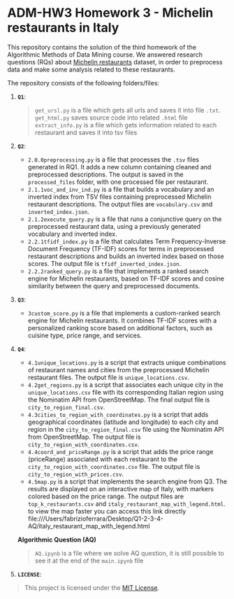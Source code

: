 # ADM-HW3 Homework 3 - Michelin restaurants in Italy
This repository contains the solution of the third homework of the Algorithmic Methods of Data Mining course.
We answered research questions (RQs) about [Michelin restaurants](https://guide.michelin.com/en/it/restaurants) dataset, in order to preprocess data and make some analysis related to these restaurants.



The repository consists of the following folders/files:
1. __`Q1`__:
    > `get_ursl.py` is a file which gets all urls and saves it into file `.txt`.<br>
    > `get_html.py` saves source code into related `.html` file<br>
    > `extract_info.py` is a file which gets information related to each restaurant and saves it into tsv files
2. __`Q2`__:
    - `2.0.0preprocessing.py` is a file that processes the `.tsv` files generated in RQ1. It adds a new column containing cleaned and preprocessed descriptions. The output is             saved in the `processed_files` folder, with one processed file per restaurant.
    - `2.1.1voc_and_inv_ind.py` is a file that builds a vocabulary and an inverted index from TSV files containing preprocessed Michelin restaurant descriptions. The output files         are `vocabulary.csv` and `inverted_index.json`.
    - `2.1.2execute_query.py` is a file that runs a conjunctive query on the preprocessed restaurant data, using a previously generated vocabulary and inverted index.
    - `2.2.1tfidf_index.py` is a file that calculates Term Frequency-Inverse Document Frequency (TF-IDF) scores for terms in preprocessed restaurant descriptions and builds an             inverted index based on those scores. The output file is `tfidf_inverted_index.json`.
    - `2.2.2ranked_query.py` is a file that implements a ranked search engine for Michelin restaurants, based on TF-IDF scores and cosine similarity between the query and                 preprocessed documents.
2. __`Q3`__:  
    - `3custom_score.py` is a file that implements a custom-ranked search engine for Michelin restaurants. It combines TF-IDF scores with a personalized ranking score based on             additional factors, such as cuisine type, price range, and services.
  
2. __`Q4`__:
    - `4.1unique_locations.py` is a script that extracts unique combinations of restaurant names and cities from the preprocessed Michelin restaurant files. The output file is             `unique_locations.csv`.
    - `4.2get_regions.py` is a script that associates each unique city in the `unique_locations.csv` file with its corresponding Italian region using the Nominatim API from                 OpenStreetMap. The final output file is `city_to_region_final.csv`.
    - `4.3cities_to_region_with_coordinates.py` is a script that adds geographical coordinates (latitude and longitude) to each city and region in the `city_to_region_final.csv`         file using the Nominatim API from OpenStreetMap. The output file is `city_to_region_with_coordinates.csv`.
    - `4.4coord_and_priceRange.py` is a script that adds the price range (priceRange) associated with each restaurant to the `city_to_region_with_coordinates.csv` file. The output         file is `city_to_region_with_prices.csv`.
    - `4.5map.py` is a script that implements the search engine from Q3. The results are displayed on an interactive map of Italy, with markers colored based on the price range.         The output files are `top_k_restaurants.csv` and `italy_restaurant_map_with_legend.html`. to view the map faster you can access this link directly file:///Users/fabrizioferrara/Desktop/Q1-2-3-4-AQ/italy_restaurant_map_with_legend.html


    **Algorithmic Question (AQ)**
    > `AQ.ipynb` is a file where we solve AQ question, it is still possible to see it at the end of the `main.ipynb` file
4. __`LICENSE`__: 
> This project is licensed under the [MIT License](./LICENSE).
